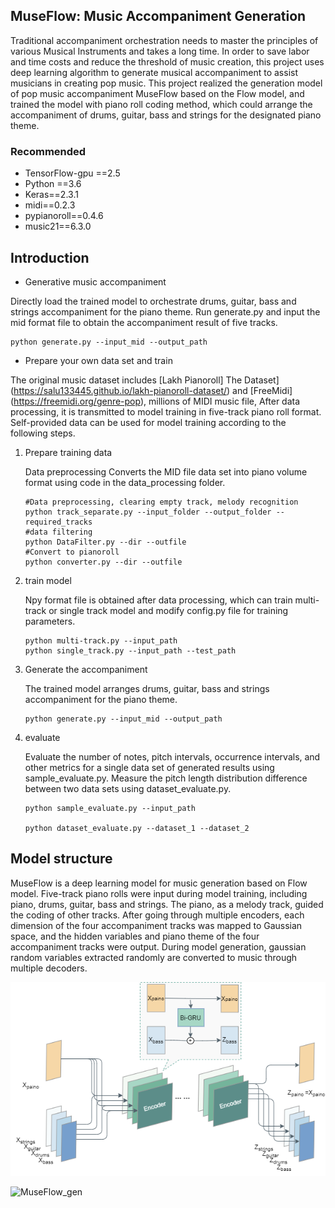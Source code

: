 ## MuseFlow: Music Accompaniment Generation 

Traditional accompaniment orchestration needs to master the principles of various Musical Instruments and takes a long time. In order to save labor and time costs and reduce the threshold of music creation, this project uses deep learning algorithm to generate musical accompaniment to assist musicians in creating pop music.
This project realized the generation model of pop music accompaniment MuseFlow based on the Flow model, and trained the model with piano roll coding method, which could arrange the accompaniment of drums, guitar, bass and strings for the designated piano theme.

### Recommended

* TensorFlow-gpu ==2.5
* Python ==3.6
* Keras==2.3.1
* midi==0.2.3
* pypianoroll==0.4.6
* music21==6.3.0



## Introduction
- Generative music accompaniment

Directly load the trained model to orchestrate drums, guitar, bass and strings accompaniment for the piano theme. Run generate.py and input the mid format file to obtain the accompaniment result of five tracks.

```
python generate.py --input_mid --output_path
```

- Prepare your own data set and train

The original music dataset includes [Lakh Pianoroll] The Dataset] (https://salu133445.github.io/lakh-pianoroll-dataset/) and [FreeMidi] (https://freemidi.org/genre-pop), millions of MIDI music file, After data processing, it is transmitted to model training in five-track piano roll format. Self-provided data can be used for model training according to the following steps.

  1. Prepare training data

     Data preprocessing Converts the MID file data set into piano volume format using code in the data_processing folder.

     ```
     #Data preprocessing, clearing empty track, melody recognition
     python track_separate.py --input_folder --output_folder --required_tracks
     #data filtering
     python DataFilter.py --dir --outfile
     #Convert to pianoroll
     python converter.py --dir --outfile
     ```

  2. train model

     Npy format file is obtained after data processing, which can train multi-track or single track model and modify config.py file for training parameters.

     ```
     python multi-track.py --input_path
     python single_track.py --input_path --test_path
     ```

  3. Generate the accompaniment

     The trained model arranges drums, guitar, bass and strings accompaniment for the piano theme.

     ```
     python generate.py --input_mid --output_path
     ```

  4. evaluate

     Evaluate the number of notes, pitch intervals, occurrence intervals, and other metrics for a single data set of generated results using sample_evaluate.py. Measure the pitch length distribution difference between two data sets using dataset_evaluate.py.

     ```
     python sample_evaluate.py --input_path
     
     python dataset_evaluate.py --dataset_1 --dataset_2
     ```

  

## Model structure
MuseFlow is a deep learning model for music generation based on Flow model. Five-track piano rolls were input during model training, including piano, drums, guitar, bass and strings. The piano, as a melody track, guided the coding of other tracks. After going through multiple encoders, each dimension of the four accompaniment tracks was mapped to Gaussian space, and the hidden variables and piano theme of the four accompaniment tracks were output. During model generation, gaussian random variables extracted randomly are converted to music through multiple decoders.

![MuseFlow](./model/MuseFlow.png)

![MuseFlow_gen](./model/MuseFlow_gen_.png)


